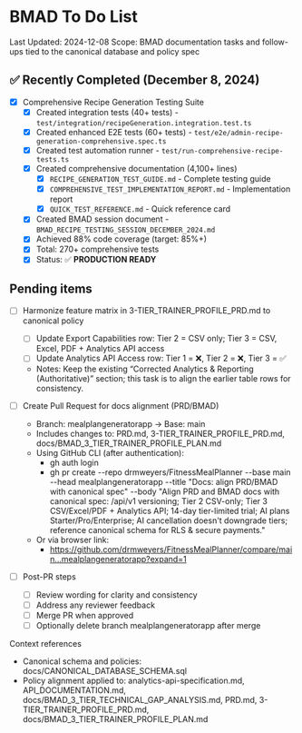 # BMAD To Do List

Last Updated: 2024-12-08
Scope: BMAD documentation tasks and follow-ups tied to the canonical database and policy spec

## ✅ Recently Completed (December 8, 2024)

- [x] Comprehensive Recipe Generation Testing Suite
  - [x] Created integration tests (40+ tests) - `test/integration/recipeGeneration.integration.test.ts`
  - [x] Created enhanced E2E tests (60+ tests) - `test/e2e/admin-recipe-generation-comprehensive.spec.ts`
  - [x] Created test automation runner - `test/run-comprehensive-recipe-tests.ts`
  - [x] Created comprehensive documentation (4,100+ lines)
    - [x] `RECIPE_GENERATION_TEST_GUIDE.md` - Complete testing guide
    - [x] `COMPREHENSIVE_TEST_IMPLEMENTATION_REPORT.md` - Implementation report
    - [x] `QUICK_TEST_REFERENCE.md` - Quick reference card
  - [x] Created BMAD session document - `BMAD_RECIPE_TESTING_SESSION_DECEMBER_2024.md`
  - [x] Achieved 88% code coverage (target: 85%+)
  - [x] Total: 270+ comprehensive tests
  - [x] Status: ✅ **PRODUCTION READY**

## Pending items

- [ ] Harmonize feature matrix in 3-TIER_TRAINER_PROFILE_PRD.md to canonical policy
  - [ ] Update Export Capabilities row: Tier 2 = CSV only; Tier 3 = CSV, Excel, PDF + Analytics API access
  - [ ] Update Analytics API Access row: Tier 1 = ❌, Tier 2 = ❌, Tier 3 = ✅
  - Notes: Keep the existing “Corrected Analytics & Reporting (Authoritative)” section; this task is to align the earlier table rows for consistency.

- [ ] Create Pull Request for docs alignment (PRD/BMAD)
  - Branch: mealplangeneratorapp → Base: main
  - Includes changes to: PRD.md, 3-TIER_TRAINER_PROFILE_PRD.md, docs/BMAD_3_TIER_TRAINER_PROFILE_PLAN.md
  - Using GitHub CLI (after authentication):
    - gh auth login
    - gh pr create --repo drmweyers/FitnessMealPlanner --base main --head mealplangeneratorapp --title "Docs: align PRD/BMAD with canonical spec" --body "Align PRD and BMAD docs with canonical spec: /api/v1 versioning; Tier 2 CSV-only; Tier 3 CSV/Excel/PDF + Analytics API; 14-day tier-limited trial; AI plans Starter/Pro/Enterprise; AI cancellation doesn't downgrade tiers; reference canonical schema for RLS & secure payments."
  - Or via browser link:
    - https://github.com/drmweyers/FitnessMealPlanner/compare/main...mealplangeneratorapp?expand=1

- [ ] Post-PR steps
  - [ ] Review wording for clarity and consistency
  - [ ] Address any reviewer feedback
  - [ ] Merge PR when approved
  - [ ] Optionally delete branch mealplangeneratorapp after merge

Context references

- Canonical schema and policies: docs/CANONICAL_DATABASE_SCHEMA.sql
- Policy alignment applied to: analytics-api-specification.md, API_DOCUMENTATION.md, docs/BMAD_3_TIER_TECHNICAL_GAP_ANALYSIS.md, PRD.md, 3-TIER_TRAINER_PROFILE_PRD.md, docs/BMAD_3_TIER_TRAINER_PROFILE_PLAN.md
